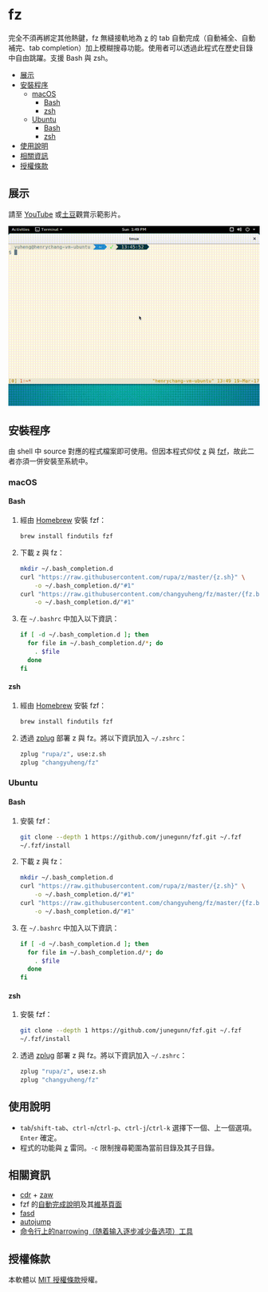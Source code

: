 # fz

完全不須再綁定其他熱鍵，fz 無縫接軌地為 [z](https://github.com/rupa/z) 的 tab 自動完成（自動補全、自動補完、tab completion）加上模糊搜尋功能。使用者可以透過此程式在歷史目錄中自由跳躍。支援 Bash 與 zsh。

* [展示](#展示)
* [安裝程序](#安裝程序)
   * [macOS](#macos)
      * [Bash](#bash)
      * [zsh](#zsh)
   * [Ubuntu](#ubuntu)
      * [Bash](#bash-1)
      * [zsh](#zsh-1)
* [使用說明](#使用說明)
* [相關資訊](#相關資訊)
* [授權條款](#授權條款)

## 展示

請至 [YouTube](https://youtu.be/YRJrAUz0MiU) 或[土豆](http://www.tudou.com/programs/view/eO0ljcrQfbk/)觀賞示範影片。

![示意圖](fz-demo.gif)

## 安裝程序

由 shell 中 source 對應的程式檔案即可使用。但因本程式仰仗 [z](https://github.com/rupa/z) 與 [fzf](https://github.com/junegunn/fzf)，故此二者亦須一併安裝至系統中。

### macOS

#### Bash

1. 經由 [Homebrew](https://brew.sh/) 安裝 fzf：

    ```sh
    brew install findutils fzf
    ```

2. 下載 z 與 fz：

    ```sh
    mkdir ~/.bash_completion.d
    curl "https://raw.githubusercontent.com/rupa/z/master/{z.sh}" \
        -o ~/.bash_completion.d/"#1"
    curl "https://raw.githubusercontent.com/changyuheng/fz/master/{fz.bash}" \
        -o ~/.bash_completion.d/"#1"
    ```

3. 在 `~/.bashrc` 中加入以下資訊：

    ```sh
    if [ -d ~/.bash_completion.d ]; then
      for file in ~/.bash_completion.d/*; do
        . $file
      done
    fi
    ```

#### zsh

1. 經由 [Homebrew](https://brew.sh/) 安裝 fzf：

    ```sh
    brew install findutils fzf
    ```

2. 透過 [zplug](https://github.com/zplug/zplug) 部署 z 與 fz。將以下資訊加入 `~/.zshrc`：

    ```sh
    zplug "rupa/z", use:z.sh
    zplug "changyuheng/fz"
    ```

### Ubuntu

#### Bash

1. 安裝 fzf：

    ```sh
    git clone --depth 1 https://github.com/junegunn/fzf.git ~/.fzf
    ~/.fzf/install
    ```

2. 下載 z 與 fz：

    ```sh
    mkdir ~/.bash_completion.d
    curl "https://raw.githubusercontent.com/rupa/z/master/{z.sh}" \
        -o ~/.bash_completion.d/"#1"
    curl "https://raw.githubusercontent.com/changyuheng/fz/master/{fz.bash}" \
        -o ~/.bash_completion.d/"#1"
    ```

3. 在 `~/.bashrc` 中加入以下資訊：

    ```sh
    if [ -d ~/.bash_completion.d ]; then
      for file in ~/.bash_completion.d/*; do
        . $file
      done
    fi
    ```

#### zsh

1. 安裝 fzf：

    ```sh
    git clone --depth 1 https://github.com/junegunn/fzf.git ~/.fzf
    ~/.fzf/install
    ```

2. 透過 [zplug](https://github.com/zplug/zplug) 部署 z 與 fz。將以下資訊加入 `~/.zshrc`：

    ```sh
    zplug "rupa/z", use:z.sh
    zplug "changyuheng/fz"
    ```

## 使用說明

- `tab`/`shift-tab`、`ctrl-n`/`ctrl-p`、`ctrl-j`/`ctrl-k` 選擇下一個、上一個選項。`Enter` 確定。
- 程式的功能與 [z](https://github.com/rupa/z) 雷同。`-c` 限制搜尋範圍為當前目錄及其子目錄。

## 相關資訊

- [cdr](https://github.com/willghatch/zsh-cdr) + [zaw](https://github.com/zsh-users/zaw)
- fzf 的[自動完成說明](https://github.com/junegunn/fzf#fuzzy-completion-for-bash-and-zsh)及其[維基頁面](https://github.com/junegunn/fzf/wiki)
- [fasd](https://github.com/clvv/fasd)
- [autojump](https://github.com/wting/autojump)
- [命令行上的narrowing（随着输入逐步减少备选项）工具](http://www.cnblogs.com/bamanzi/p/cli-narrowing-tools.html)

## 授權條款

本軟體以 [MIT 授權條款](LICENSE)授權。
